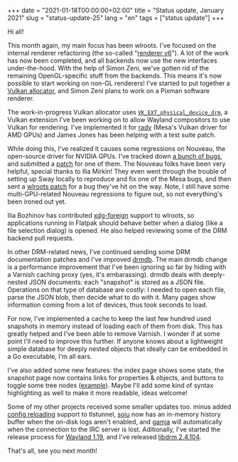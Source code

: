 +++
date = "2021-01-18T00:00:00+02:00"
title = "Status update, January 2021"
slug = "status-update-25"
lang = "en"
tags = ["status update"]
+++

Hi all!

This month again, my main focus has been wlroots. I've focused on the internal
renderer refactoring (the so-called "[renderer v6]"). A lot of the work has
now been completed, and all backends now use the new interfaces under-the-hood.
With the help of Simon Zeni, we've gotten rid of the remaining OpenGL-specific
stuff from the backends. This means it's now possible to start working on
non-GL renderers! I've started to put together a [Vulkan allocator], and Simon
Zeni plans to work on a Pixman software renderer.

The work-in-progress Vulkan allocator uses
[`VK_EXT_physical_device_drm`][VK_EXT_physical_device_drm], a Vulkan extension
I've been working on to allow Wayland compositors to use Vulkan for rendering.
I've implemented it for [radv][radv VK_EXT_physical_device_drm] (Mesa's Vulkan
driver for AMD GPUs) and James Jones has been helping with a test suite patch.

While doing this, I've realized it causes some regressions on Nouveau, the
open-source driver for NVIDIA GPUs. I've tracked down
[a bunch of bugs][nouveau bugs], and submitted a
[patch][nouveau linear scan-out patch] for one of them.
The Nouveau folks have been very helpful, special thanks to Ilia Mirkin! They
even went through the trouble of setting up Sway locally to reproduce and fix
one of the Mesa bugs, and then sent a [wlroots patch][wlroots x11 cursor patch]
for a bug they've hit on the way. Note, I still have some multi-GPU-related
Nouveau regressions to figure out, so not everything's been ironed out yet.

Ilia Bozhinov has contributed [xdg-foreign][wlroots xdg-foreign] support to
wlroots, so applications running in Flatpak should behave better when a dialog
(like a file selection dialog) is opened. He also helped reviewing some of the
DRM backend pull requests.

In other DRM-related news, I've continued sending some DRM documentation
patches and I've improved [drmdb]. The main drmdb change is a performance
improvement that I've been ignoring so far by hiding with a Varnish caching
proxy (yes, it's embarassing). drmdb deals with deeply-nested JSON documents:
each "snapshot" is stored as a JSON file. Operations on that type of database
are costly: I needed to open each file, parse the JSON blob, then decide what
to do with it. Many pages show information coming from a lot of devices, thus
took seconds to load.

For now, I've implemented a cache to keep the last few hundred used snapshots
in memory instead of loading each of them from disk. This has greatly helped
and I've been able to remove Varnish. I wonder if at some point I'll need to
improve this further. If anyone knows about a lightweight simple database for
deeply nested objects that ideally can be embedded in a Go executable, I'm all
ears.

I've also added some new features: the index page shows some stats, the
snapshot page now contains links for properties & objects, and buttons to
toggle some tree nodes ([example][drmdb snapshot example]). Maybe I'll add some
kind of syntax highlighting as well to make it more readable, ideas welcome!

Some of my other projects received some smaller updates too. minus added
[config reloading][tlstunnel config reload] support to tlstunnel, [soju] now
has an in-memory history buffer when the on-disk logs aren't enabled, and
[gamja] will automatically when the connection to the IRC server is lost.
Aditionally, I've started the release process for
[Wayland 1.19][wayland 1.18.91], and I've released [libdrm 2.4.104].

That's all, see you next month!

[renderer v6]: https://github.com/swaywm/wlroots/issues/1352
[Vulkan allocator]: https://github.com/swaywm/wlroots/pull/2648
[VK_EXT_physical_device_drm]: https://github.com/KhronosGroup/Vulkan-Docs/pull/1356
[radv VK_EXT_physical_device_drm]: https://gitlab.freedesktop.org/mesa/mesa/-/merge_requests/8390
[nouveau bugs]: https://github.com/swaywm/wlroots/issues/2526#issuecomment-760445781
[nouveau linear scan-out patch]: https://gitlab.freedesktop.org/mesa/mesa/-/merge_requests/8500
[wlroots x11 cursor patch]: https://github.com/swaywm/wlroots/pull/2660
[wlroots xdg-foreign]: https://github.com/swaywm/wlroots/pull/2487
[drmdb]: https://drmdb.emersion.fr/
[drmdb snapshot example]: https://drmdb.emersion.fr/snapshots/49ba37e0032f
[tlstunnel config reload]: https://lists.sr.ht/~emersion/public-inbox/patches/16082
[soju]: https://soju.im/
[gamja]: https://sr.ht/~emersion/gamja/
[wayland 1.18.91]: https://lists.freedesktop.org/archives/wayland-devel/2020-December/041668.html
[libdrm 2.4.104]: https://lists.freedesktop.org/archives/dri-devel/2021-January/293654.html
